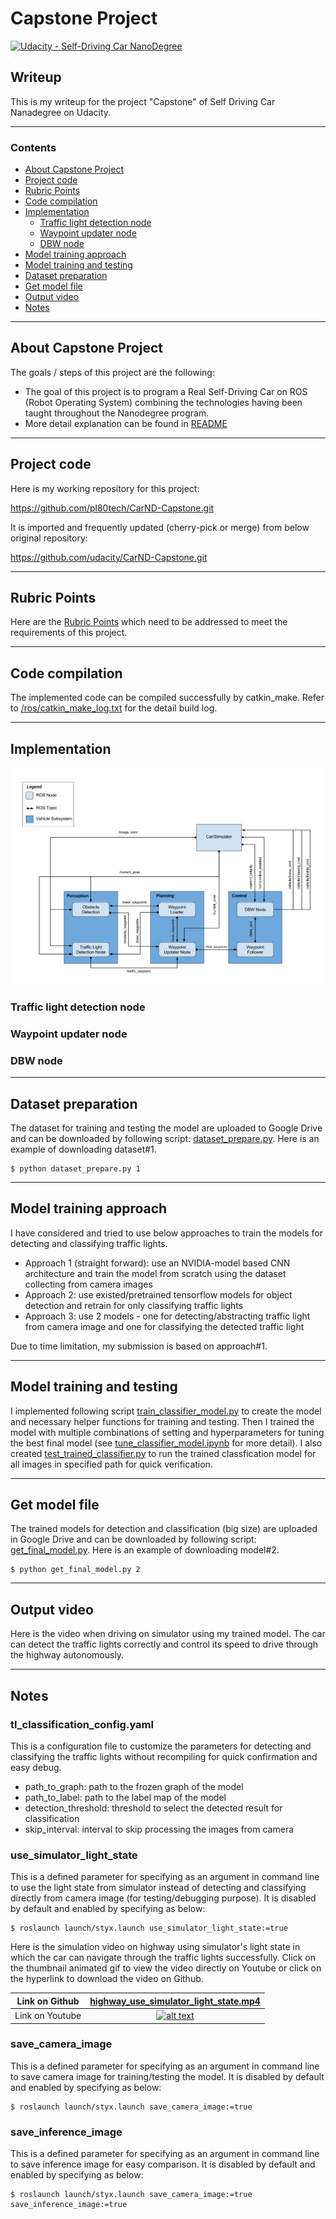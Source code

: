 # **Capstone Project** 
[![Udacity - Self-Driving Car NanoDegree](https://s3.amazonaws.com/udacity-sdc/github/shield-carnd.svg)](http://www.udacity.com/drive)

## Writeup

This is my writeup for the project "Capstone" of Self Driving Car Nanadegree on Udacity.

---

### Contents

* [About Capstone Project](#About-Capstone-Project)
* [Project code](#Project-code)
* [Rubric Points](#Rubric-Points)
* [Code compilation](#Code-compilation)
* [Implementation](#Implementation)
	* [Traffic light detection node](#Traffic-light-detection-node)
	* [Waypoint updater node](#Waypoint-updater-node)
	* [DBW node](#DBW-node)
* [Model training approach](#Model-training-approach)
* [Model training and testing](#Model-training-and-testing)
* [Dataset preparation](#Dataset-preparation)
* [Get model file](#Get-model-file)
* [Output video](#Output-video)
* [Notes](#Notes)

[//]: # (Image References)

[architecture]: ./imgs/architecture.png "System Architecture Diagram"
[highway_sim_light_state]: ./video/highway_use_simulator_light_state.gif "Driving on highway using simulator light state"

---
## About Capstone Project

The goals / steps of this project are the following:

* The goal of this project is to program a Real Self-Driving Car on ROS (Robot Operating System) combining the technologies having been taught throughout the Nanodegree program.
* More detail explanation can be found in [README](https://github.com/pl80tech/CarND-Capstone/blob/master/README.md)

---
## Project code

Here is my working repository for this project:

https://github.com/pl80tech/CarND-Capstone.git

It is imported and frequently updated (cherry-pick or merge) from below original repository:

https://github.com/udacity/CarND-Capstone.git

---
## Rubric Points

Here are the [Rubric Points](https://review.udacity.com/#!/rubrics/1969/view) which need to be addressed to meet the requirements of this project.

---
## Code compilation

The implemented code can be compiled successfully by catkin_make. Refer to [/ros/catkin_make_log.txt](https://github.com/pl80tech/CarND-Capstone/blob/master/ros/catkin_make_log.txt) for the detail build log.

---
## Implementation

![alt text][architecture]

### Traffic light detection node

### Waypoint updater node

### DBW node

---
## Dataset preparation

The dataset for training and testing the model are uploaded to Google Drive and can be downloaded by following script: [dataset_prepare.py](https://github.com/pl80tech/CarND-Capstone/blob/master/ros/src/tl_detector/dataset_prepare.py). Here is an example of downloading dataset#1.

```shell
$ python dataset_prepare.py 1
```

---
## Model training approach

I have considered and tried to use below approaches to train the models for detecting and classifying traffic lights.

* Approach 1 (straight forward): use an NVIDIA-model based CNN architecture and train the model from scratch using the dataset collecting from camera images
* Approach 2: use existed/pretrained tensorflow models for object detection and retrain for only classifying traffic lights
* Approach 3: use 2 models - one for detecting/abstracting traffic light from camera image and one for classifying the detected traffic light

Due to time limitation, my submission is based on approach#1.

---
## Model training and testing

I implemented following script [train_classifier_model.py](https://github.com/pl80tech/CarND-Capstone/blob/master/ros/src/tl_detector/model/train_classifier_model.py) to create the model and necessary helper functions for training and testing. Then I trained the model with multiple combinations of setting and hyperparameters for tuning the best final model (see [tune_classifier_model.ipynb](https://github.com/pl80tech/CarND-Capstone/blob/master/ros/src/tl_detector/model/tune_classifier_model.ipynb) for more detail). I also created [test_trained_classifier.py](https://github.com/pl80tech/CarND-Capstone/blob/master/ros/src/tl_detector/model/test_trained_classifier.py) to run the trained classfication model for all images in specified path for quick verification.

---
## Get model file

The trained models for detection and classification (big size) are uploaded in Google Drive and can be downloaded by following script: [get_final_model.py](https://github.com/pl80tech/CarND-Capstone/blob/master/ros/src/tl_detector/get_final_model.py). Here is an example of downloading model#2.

```shell
$ python get_final_model.py 2
```

---
## Output video

Here is the video when driving on simulator using my trained model. The car can detect the traffic lights correctly and control its speed to drive through the highway autonomously.

---
## Notes

### tl_classification_config.yaml

This is a configuration file to customize the parameters for detecting and classifying the traffic lights without recompiling for quick confirmation and easy debug.

* path_to_graph: path to the frozen graph of the model
* path_to_label: path to the label map of the model
* detection_threshold: threshold to select the detected result for classification
* skip_interval: interval to skip processing the images from camera

### use_simulator_light_state

This is a defined parameter for specifying as an argument in command line to use the light state from simulator instead of detecting and classifying directly from camera image (for testing/debugging purpose). It is disabled by default and enabled by specifying as below:

```shell
$ roslaunch launch/styx.launch use_simulator_light_state:=true
```
Here is the simulation video on highway using simulator's light state in which the car can navigate through the traffic lights successfully. Click on the thumbnail animated gif to view the video directly on Youtube or click on the hyperlink to download the video on Github.

| Link on Github | [highway_use_simulator_light_state.mp4](https://github.com/pl80tech/CarND-Capstone/blob/master/video/highway_use_simulator_light_state.mp4) |
|:--------------:|:---------------:|
| Link on Youtube | [![alt text][highway_sim_light_state]](https://www.youtube.com/watch?v=5-mSSGskBSc) |

### save_camera_image

This is a defined parameter for specifying as an argument in command line to save camera image for training/testing the model. It is disabled by default and enabled by specifying as below:

```shell
$ roslaunch launch/styx.launch save_camera_image:=true
```

### save_inference_image

This is a defined parameter for specifying as an argument in command line to save inference image for easy comparison. It is disabled by default and enabled by specifying as below:

```shell
$ roslaunch launch/styx.launch save_camera_image:=true save_inference_image:=true
```